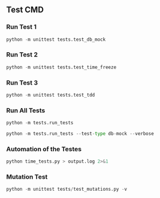 ## Test CMD

### Run Test 1

```python
python -m unittest tests.test_db_mock
```

### Run Test 2

```python
python -m unittest tests.test_time_freeze
```

### Run Test 3

```python
python -m unittest tests.test_tdd
```

### Run All Tests

```python
python -m tests.run_tests
```

```python
python -m tests.run_tests --test-type db-mock --verbose
```

### Automation of the Testes

```python
python time_tests.py > output.log 2>&1
```

### Mutation Test

```python
python -m unittest tests/test_mutations.py -v
```
